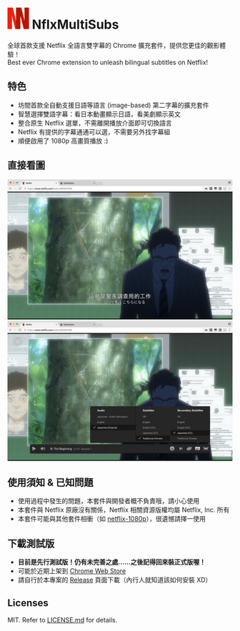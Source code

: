 <img src="docs/icon.png?raw=true" height="48"> NflxMultiSubs
============================================================
全球首款支援 Netflix 全語言雙字幕的 Chrome 擴充套件，提供您更佳的觀影體驗！  
Best ever Chrome extension to unleash bilingual subtitles on Netflix!


特色
----
- 坊間首款全自動支援日語等語言 (image-based) 第二字幕的擴充套件
- 智慧選擇雙語字幕：看日本動畫顯示日語，看美劇顯示英文
- 整合原生 Netflix 選單，不需離開播放介面即可切換語言
- Netflix 有提供的字幕通通可以選，不需要另外找字幕組
- 順便啟用了 1080p 高畫質播放 :)


直接看圖
--------
![中文、日語雙字幕](docs/zh-ja.jpg?raw=true)
![整合原生語言選單](docs/popup-menu.jpg?raw=true)


使用須知 & 已知問題
-------------------
- 使用過程中發生的問題，本套件與開發者概不負責哦，請小心使用
- 本套件與 Netflix 原廠沒有關係，Netflix 相關資源版權均屬 Netflix, Inc. 所有
- 本套件可能與其他套件相衝（如 [netflix-1080p](https://github.com/truedread/netflix-1080p)），很遺憾請擇一使用


下載測試版
----------
- __目前是先行測試版！仍有未完善之處……之後記得回來裝正式版喔！__
- 可能於近期上架到 [Chrome Web Store](https://chrome.google.com/webstore/)
- 請自行於本專案的 [Release](https://github.com/dannvix/NflxMultiSubs/releases) 頁面下載（內行人就知道該如何安裝 XD）


Licenses
--------
MIT. Refer to [LICENSE.md](LICENSE.md) for details.
